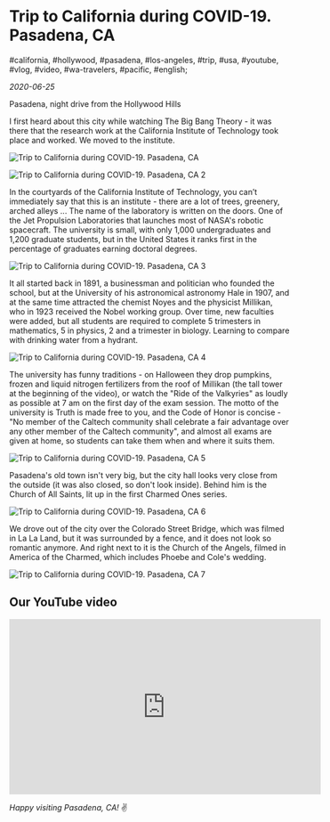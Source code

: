 # Trip to California during COVID-19. Pasadena, CA

#california, #hollywood, #pasadena, #los-angeles, #trip, #usa, #youtube, #vlog, #video, #wa-travelers, #pacific, #english;

_2020-06-25_

Pasadena, night drive from the Hollywood Hills

I first heard about this city while watching The Big Bang Theory - it was there that the research work at the California Institute of Technology took place and worked. We moved to the institute.

![Trip to California during COVID-19. Pasadena, CA](/images/trip-to-california-during-covid-19-pasadena-ca/1.jpg "Trip to California during COVID-19. Pasadena, CA")

![Trip to California during COVID-19. Pasadena, CA 2](/images/trip-to-california-during-covid-19-pasadena-ca/2.jpg "Trip to California during COVID-19. Pasadena, CA 2")

In the courtyards of the California Institute of Technology, you can’t immediately say that this is an institute - there are a lot of trees, greenery, arched alleys ... The name of the laboratory is written on the doors. One of the Jet Propulsion Laboratories that launches most of NASA's robotic spacecraft. The university is small, with only 1,000 undergraduates and 1,200 graduate students, but in the United States it ranks first in the percentage of graduates earning doctoral degrees.

![Trip to California during COVID-19. Pasadena, CA 3](/images/trip-to-california-during-covid-19-pasadena-ca/3.jpg "Trip to California during COVID-19. Pasadena, CA 3")

It all started back in 1891, a businessman and politician who founded the school, but at the University of his astronomical astronomy Hale in 1907, and at the same time attracted the chemist Noyes and the physicist Millikan, who in 1923 received the Nobel working group. Over time, new faculties were added, but all students are required to complete 5 trimesters in mathematics, 5 in physics, 2 and a trimester in biology. Learning to compare with drinking water from a hydrant.

![Trip to California during COVID-19. Pasadena, CA 4](/images/trip-to-california-during-covid-19-pasadena-ca/4.jpg "Trip to California during COVID-19. Pasadena, CA 4")

The university has funny traditions - on Halloween they drop pumpkins, frozen and liquid nitrogen fertilizers from the roof of Millikan (the tall tower at the beginning of the video), or watch the "Ride of the Valkyries" as loudly as possible at 7 am on the first day of the exam session. The motto of the university is Truth is made free to you, and the Code of Honor is concise - "No member of the Caltech community shall celebrate a fair advantage over any other member of the Caltech community", and almost all exams are given at home, so students can take them when and where it suits them.

![Trip to California during COVID-19. Pasadena, CA 5](/images/trip-to-california-during-covid-19-pasadena-ca/5.jpg "Trip to California during COVID-19. Pasadena, CA 5")

Pasadena's old town isn't very big, but the city hall looks very close from the outside (it was also closed, so don't look inside). Behind him is the Church of All Saints, lit up in the first Charmed Ones series.

![Trip to California during COVID-19. Pasadena, CA 6](/images/trip-to-california-during-covid-19-pasadena-ca/6.jpg "Trip to California during COVID-19. Pasadena, CA 6")

We drove out of the city over the Colorado Street Bridge, which was filmed in La La Land, but it was surrounded by a fence, and it does not look so romantic anymore. And right next to it is the Church of the Angels, filmed in America of the Charmed, which includes Phoebe and Cole's wedding.

![Trip to California during COVID-19. Pasadena, CA 7](/images/trip-to-california-during-covid-19-pasadena-ca/7.jpg "Trip to California during COVID-19. Pasadena, CA 7")

## Our YouTube video

<div class="responsive-iframe">
<iframe width="560" height="315" src="https://www.youtube.com/embed/DET7IXlQaWI" title="YouTube video player" frameborder="0" allow="accelerometer; autoplay; clipboard-write; encrypted-media; gyroscope; picture-in-picture" allowfullscreen></iframe>
</div>

_Happy visiting Pasadena, CA!_ :v:
